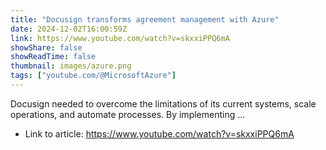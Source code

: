 ```yaml
---
title: "Docusign transforms agreement management with Azure"
date: 2024-12-02T16:00:59Z
link: https://www.youtube.com/watch?v=skxxiPPQ6mA
showShare: false
showReadTime: false
thumbnail: images/azure.png
tags: ["youtube.com/@MicrosoftAzure"]
---
```

Docusign needed to overcome the limitations of its current systems, scale operations, and automate processes. By implementing ...

- Link to article: https://www.youtube.com/watch?v=skxxiPPQ6mA